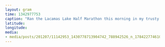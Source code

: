 ```yaml
---
layout: gram
time: 1342977753
caption: "Ran the Lacamas Lake Half Marathon this morning in my trusty @LunaSandals. Loads of fun. Missed my PR by one minute! 1:48:15"
latitude: 
longitude: 
media:
- media/posts/201207/11142953_1430778713904742_788942526_n_17842277461000351.jpg
---
```


